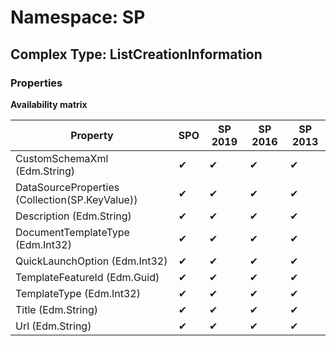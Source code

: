 # Namespace: SP

## Complex Type: ListCreationInformation

### Properties

**Availability matrix**

Property | SPO | SP 2019 | SP 2016 | SP 2013
----------|-----|---------|---------|--------
CustomSchemaXml (Edm.String) | ✔ | ✔ | ✔ | ✔
DataSourceProperties (Collection(SP.KeyValue)) | ✔ | ✔ | ✔ | ✔
Description (Edm.String) | ✔ | ✔ | ✔ | ✔
DocumentTemplateType (Edm.Int32) | ✔ | ✔ | ✔ | ✔
QuickLaunchOption (Edm.Int32) | ✔ | ✔ | ✔ | ✔
TemplateFeatureId (Edm.Guid) | ✔ | ✔ | ✔ | ✔
TemplateType (Edm.Int32) | ✔ | ✔ | ✔ | ✔
Title (Edm.String) | ✔ | ✔ | ✔ | ✔
Url (Edm.String) | ✔ | ✔ | ✔ | ✔
